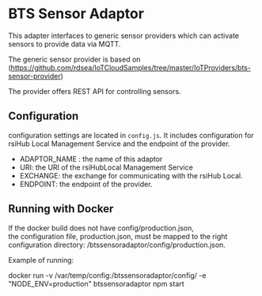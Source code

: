 # BTS Sensor Adaptor

This adapter interfaces to generic sensor providers which can activate sensors to provide data via MQTT.

The generic sensor provider is based on  (https://github.com/rdsea/IoTCloudSamples/tree/master/IoTProviders/bts-sensor-provider)

The provider offers REST API for controlling sensors.

## Configuration

configuration settings are located in `config.js`. It includes configuration for rsiHub Local Management Service and the endpoint of the provider.

* ADAPTOR_NAME : the name of this adaptor
* URI: the URI of the rsiHubLocal Management Service
* EXCHANGE: the exchange for communicating with the rsiHub Local.
* ENDPOINT: the endpoint of the provider.

## Running with Docker

If the docker build does not have config/production.json,  
the configuration file, production.json, must be mapped to the right configuration directory: /btssensoradaptor/config/production.json.

Example of running:

 docker run -v /var/temp/config:/btssensoradaptor/config/ -e "NODE_ENV=production"  btssensoradaptor npm start
